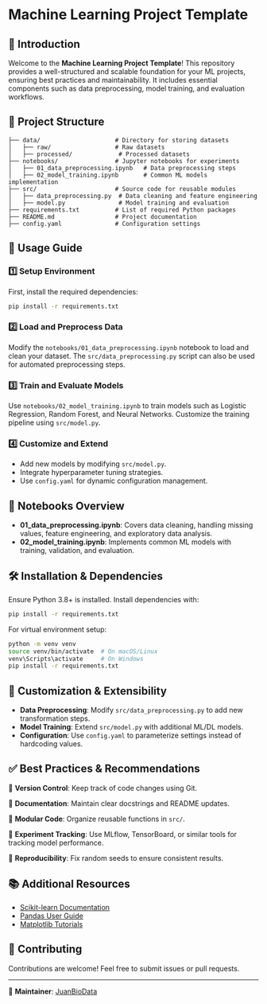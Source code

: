 # Machine Learning Project Template

## 📌 Introduction
Welcome to the **Machine Learning Project Template**! This repository provides a well-structured and scalable foundation for your ML projects, ensuring best practices and maintainability. It includes essential components such as data preprocessing, model training, and evaluation workflows.

## 📂 Project Structure

```
├── data/                     # Directory for storing datasets
│   ├── raw/                  # Raw datasets
│   ├── processed/             # Processed datasets
├── notebooks/                # Jupyter notebooks for experiments
│   ├── 01_data_preprocessing.ipynb   # Data preprocessing steps
│   ├── 02_model_training.ipynb       # Common ML models implementation
├── src/                      # Source code for reusable modules
│   ├── data_preprocessing.py  # Data cleaning and feature engineering
│   ├── model.py               # Model training and evaluation
├── requirements.txt          # List of required Python packages
├── README.md                 # Project documentation
├── config.yaml               # Configuration settings
```

## 🚀 Usage Guide

### 1️⃣ Setup Environment
First, install the required dependencies:
```bash
pip install -r requirements.txt
```

### 2️⃣ Load and Preprocess Data
Modify the `notebooks/01_data_preprocessing.ipynb` notebook to load and clean your dataset. The `src/data_preprocessing.py` script can also be used for automated preprocessing steps.

### 3️⃣ Train and Evaluate Models
Use `notebooks/02_model_training.ipynb` to train models such as Logistic Regression, Random Forest, and Neural Networks. Customize the training pipeline using `src/model.py`.

### 4️⃣ Customize and Extend
- Add new models by modifying `src/model.py`.
- Integrate hyperparameter tuning strategies.
- Use `config.yaml` for dynamic configuration management.

## 📖 Notebooks Overview
- **01_data_preprocessing.ipynb**: Covers data cleaning, handling missing values, feature engineering, and exploratory data analysis.
- **02_model_training.ipynb**: Implements common ML models with training, validation, and evaluation.

## 🛠️ Installation & Dependencies
Ensure Python 3.8+ is installed. Install dependencies with:
```bash
pip install -r requirements.txt
```
For virtual environment setup:
```bash
python -m venv venv
source venv/bin/activate  # On macOS/Linux
venv\Scripts\activate     # On Windows
pip install -r requirements.txt
```

## 🔧 Customization & Extensibility
- **Data Preprocessing**: Modify `src/data_preprocessing.py` to add new transformation steps.
- **Model Training**: Extend `src/model.py` with additional ML/DL models.
- **Configuration**: Use `config.yaml` to parameterize settings instead of hardcoding values.

## ✅ Best Practices & Recommendations
📌 **Version Control**: Keep track of code changes using Git.

📌 **Documentation**: Maintain clear docstrings and README updates.

📌 **Modular Code**: Organize reusable functions in `src/`.

📌 **Experiment Tracking**: Use MLflow, TensorBoard, or similar tools for tracking model performance.

📌 **Reproducibility**: Fix random seeds to ensure consistent results.

## 📚 Additional Resources
- [Scikit-learn Documentation](https://scikit-learn.org/stable/)
- [Pandas User Guide](https://pandas.pydata.org/docs/user_guide/index.html)
- [Matplotlib Tutorials](https://matplotlib.org/stable/tutorials/index.html)

## 🔗 Contributing
Contributions are welcome! Feel free to submit issues or pull requests.

---
📝 **Maintainer**: [JuanBioData](https://juanpaat.github.io/juanbiodata.github.io/)

